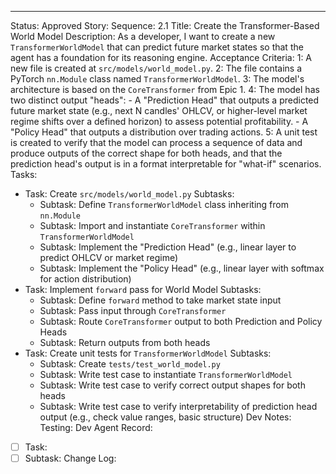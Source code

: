 ---
Status: Approved
Story:
  Sequence: 2.1
  Title: Create the Transformer-Based World Model
  Description: As a developer, I want to create a new `TransformerWorldModel` that can predict future market states so that the agent has a foundation for its reasoning engine.
Acceptance Criteria:
  1: A new file is created at `src/models/world_model.py`.
  2: The file contains a PyTorch `nn.Module` class named `TransformerWorldModel`.
  3: The model's architecture is based on the `CoreTransformer` from Epic 1.
  4: The model has two distinct output "heads":
    - A "Prediction Head" that outputs a predicted future market state (e.g., next N candles' OHLCV, or higher-level market regime shifts over a defined horizon) to assess potential profitability.
    - A "Policy Head" that outputs a distribution over trading actions.
  5: A unit test is created to verify that the model can process a sequence of data and produce outputs of the correct shape for both heads, and that the prediction head's output is in a format interpretable for "what-if" scenarios.
Tasks:
  - Task: Create `src/models/world_model.py`
    Subtasks:
      - Subtask: Define `TransformerWorldModel` class inheriting from `nn.Module`
      - Subtask: Import and instantiate `CoreTransformer` within `TransformerWorldModel`
      - Subtask: Implement the "Prediction Head" (e.g., linear layer to predict OHLCV or market regime)
      - Subtask: Implement the "Policy Head" (e.g., linear layer with softmax for action distribution)
  - Task: Implement `forward` pass for World Model
    Subtasks:
      - Subtask: Define `forward` method to take market state input
      - Subtask: Pass input through `CoreTransformer`
      - Subtask: Route `CoreTransformer` output to both Prediction and Policy Heads
      - Subtask: Return outputs from both heads
  - Task: Create unit tests for `TransformerWorldModel`
    Subtasks:
      - Subtask: Create `tests/test_world_model.py`
      - Subtask: Write test case to instantiate `TransformerWorldModel`
      - Subtask: Write test case to verify correct output shapes for both heads
      - Subtask: Write test case to verify interpretability of prediction head output (e.g., check value ranges, basic structure)
Dev Notes:
Testing:
Dev Agent Record:
  - [ ] Task:
  - [ ] Subtask:
Change Log: